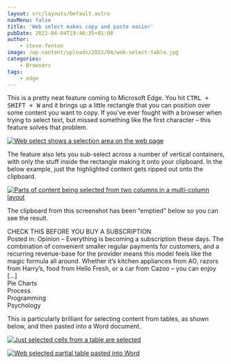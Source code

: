 ```yaml
---
layout: src/layouts/Default.astro
navMenu: false
title: 'Web select makes copy and paste easier'
pubDate: 2022-04-04T19:46:35+01:00
author:
    - steve-fenton
image: /wp-content/uploads/2022/04/web-select-table.jpg
categories:
    - Browsers
tags:
    - edge
---
```


This is a pretty neat feature coming to Microsoft Edge. You hit <kbd>CTRL + SHIFT + W</kbd> and it brings up a little rectangle that you can position over some content you want to copy. If you’ve ever fought with a browser when trying to select text, but missed something like the first character – this feature solves that problem.

[![Web select shows a selection area on the web page](https://www.stevefenton.co.uk/wp-content/uploads/2022/04/web-select.jpg)](https://www.stevefenton.co.uk/2022/04/web-select-makes-copy-and-paste-easier/web-select/)

The feature also lets you sub-select across a number of vertical containers, with only the stuff inside the rectangle making it onto your clipboard. In the below example, just the highlighted content gets ripped out onto the clipboard.

[![Parts of content being selected from two columns in a multi-column layout](https://www.stevefenton.co.uk/wp-content/uploads/2022/04/web-select-vertical.jpg)](https://www.stevefenton.co.uk/2022/04/web-select-makes-copy-and-paste-easier/web-select-vertical/)

The clipboard from this screenshot has been “emptied” below so you can see the result.

CHECK THIS BEFORE YOU BUY A SUBSCRIPTION  
Posted in: Opinion – Everything is becoming a subscription these days. The combination of convenient smaller regular payments for customers, and a recurring revenue-base for the provider means this model feels like the magic formula all around. Whether it’s kitchen appliances from AO, razors from Harry’s, food from Hello Fresh, or a car from Cazoo – you can enjoy \[…\]  
Pie Charts  
Process  
Programming  
Psychology

This is particularly brilliant for selecting content from tables, as shown below, and then pasted into a Word document.

[![Just selected cells from a table are selected](https://www.stevefenton.co.uk/wp-content/uploads/2022/04/web-select-table.jpg)](https://www.stevefenton.co.uk/2022/04/web-select-makes-copy-and-paste-easier/web-select-table/)

[![Web selected partial table pasted into Word](https://www.stevefenton.co.uk/wp-content/uploads/2022/04/web-select-paste-in-word.jpg)](https://www.stevefenton.co.uk/2022/04/web-select-makes-copy-and-paste-easier/web-select-paste-in-word/)